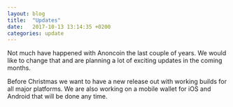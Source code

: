```yaml
---
layout: blog
title:  "Updates"
date:   2017-10-13 13:14:35 +0200
categories: update
---
```

Not much have happened with Anoncoin the last couple of years. We would like to change that and are planning a lot of exciting updates in the coming months.

Before Christmas we want to have a new release out with working builds for all major platforms. We are also working on a mobile wallet for iOS and Android that will be done any time.